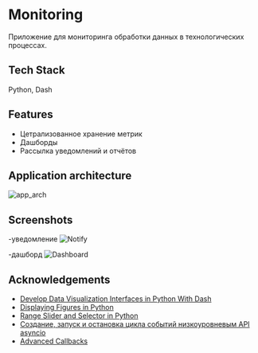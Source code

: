 # Monitoring

Приложение для мониторинга обработки данных в технологических процессах.

## Tech Stack

Python, Dash

## Features

- Цетрализованное хранение метрик
- Дашборды
- Рассылка уведомлений и отчётов

## Application architecture

![app_arch](https://github.com/user-attachments/assets/4eee64ba-7c8e-433f-8e00-da98fdc7ef89)

## Screenshots
-уведомление
![Notify](https://github.com/user-attachments/assets/ee382632-cc7e-4785-b01f-bfb23c2ca4a3)

-дашборд
![Dashboard](https://github.com/user-attachments/assets/177ab0c3-024a-4937-93d6-cec505918a13)

## Acknowledgements

 - [Develop Data Visualization Interfaces in Python With Dash](https://realpython.com/python-dash/)
 - [Displaying Figures in Python](https://plotly.com/python/renderers/)
 - [Range Slider and Selector in Python](https://plotly.com/python/range-slider/)
 - [Создание, запуск и остановка цикла событий низкоуровневым API asyncio](https://docs-python.ru/standart-library/modul-asyncio-python/zapusk-ostanovka-tsikla-sobytij-asyncio/)
 - [Advanced Callbacks](https://dash.plotly.com/advanced-callbacks)
